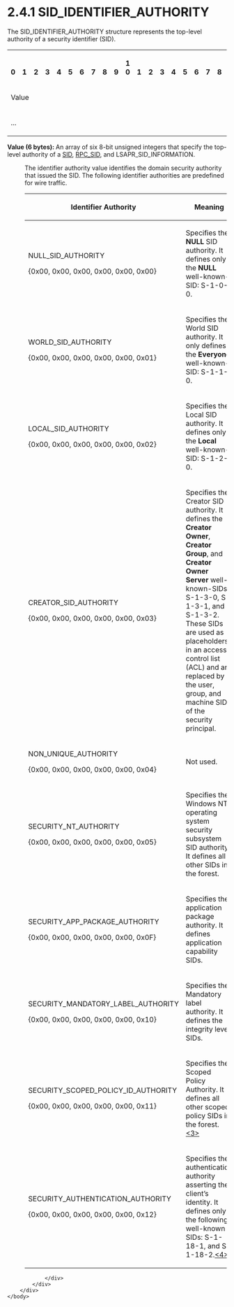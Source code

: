 <html dir="LTR" xmlns:mshelp="http://msdn.microsoft.com/mshelp" xmlns:ddue="http://ddue.schemas.microsoft.com/authoring/2003/5" xmlns:xlink="http://www.w3.org/1999/xlink" xmlns:tool="http://www.microsoft.com/tooltip">
    <head>
        <meta http-equiv="Content-Type" content="text/html; CHARSET=utf-8"></meta>
        <meta name="save" content="history"></meta>
        <title>2.4.1 SID_IDENTIFIER_AUTHORITY</title>
        <xml>
            <mshelp:toctitle title="2.4.1 SID_IDENTIFIER_AUTHORITY"></mshelp:toctitle>
            <mshelp:rltitle title="[MS-DTYP]: SID_IDENTIFIER_AUTHORITY"></mshelp:rltitle>
            <mshelp:keyword index="A" term="c6ce4275-3d90-4890-ab3a-514745e4637e"></mshelp:keyword>
            <mshelp:attr name="DCSext.ContentType" value="open specification"></mshelp:attr>
            <mshelp:attr name="AssetID" value="c6ce4275-3d90-4890-ab3a-514745e4637e"></mshelp:attr>
            <mshelp:attr name="TopicType" value="kbRef"></mshelp:attr>
            <mshelp:attr name="DCSext.Title" value="[MS-DTYP]: SID_IDENTIFIER_AUTHORITY" />
        </xml>
    </head>
    <body>
        <div id="header">
            <h1 class="heading">2.4.1 SID_IDENTIFIER_AUTHORITY</h1>
        </div>
        <div id="mainSection">
            <div id="mainBody">
                <div id="allHistory" class="saveHistory"></div>
                <div id="sectionSection0" class="section" name="collapseableSection">
                    

<p>The SID_IDENTIFIER_AUTHORITY structure represents the
top-level authority of a security identifier (SID).</p>

<table>
 <tr>
  <th><p><br>0</p></th>
  <th><p><br>1</p></th>
  <th><p><br>2</p></th>
  <th><p><br>3</p></th>
  <th><p><br>4</p></th>
  <th><p><br>5</p></th>
  <th><p><br>6</p></th>
  <th><p><br>7</p></th>
  <th><p><br>8</p></th>
  <th><p><br>9</p></th>
  <th><p>1<br>0</p></th>
  <th><p><br>1</p></th>
  <th><p><br>2</p></th>
  <th><p><br>3</p></th>
  <th><p><br>4</p></th>
  <th><p><br>5</p></th>
  <th><p><br>6</p></th>
  <th><p><br>7</p></th>
  <th><p><br>8</p></th>
  <th><p><br>9</p></th>
  <th><p>2<br>0</p></th>
  <th><p><br>1</p></th>
  <th><p><br>2</p></th>
  <th><p><br>3</p></th>
  <th><p><br>4</p></th>
  <th><p><br>5</p></th>
  <th><p><br>6</p></th>
  <th><p><br>7</p></th>
  <th><p><br>8</p></th>
  <th><p><br>9</p></th>
  <th><p>3<br>0</p></th>
  <th><p><br>1</p></th>
 </tr>
 <tr>
  <td colspan="32">
  <p>Value</p>
  </td>
 </tr>
 <tr>
  <td colspan="16">
  <p>...</p>
  </td>
  
 </tr>
</table>

<p><b>Value (6 bytes): </b>An array of six 8-bit
unsigned integers that specify the top-level authority of a <a href="78eb9013-1c3a-4970-ad1f-2b1dad588a25.html">SID</a>, <a href="5cb97814-a1c2-4215-b7dc-76d1f4bfad01.html">RPC_SID</a>, and <mshelp:link keywords="f04a771b-c018-4098-81b5-2a819f9b5db8" tabindex="0">LSAPR_SID_INFORMATION</mshelp:link>.</p>

<dl>
<dd>
<p>The identifier authority value identifies the domain
security authority that issued the SID. The following identifier authorities
are predefined for wire traffic.</p>
</dd>
<dd>
<table>
 <thead>
  <tr>
   <th>
   <p>Identifier Authority</p>
   </th>
   <th>
   <p>Meaning</p>
   </th>
  </tr>
 </thead>
 <tr>
  <td>
  <p>NULL_SID_AUTHORITY</p>
  <p>{0x00, 0x00, 0x00, 0x00, 0x00, 0x00}</p>
  </td>
  <td>
  <p>Specifies the <b>NULL</b> SID authority. It defines
  only the <b>NULL</b> well-known-SID: S-1-0-0. </p>
  </td>
 </tr>
 <tr>
  <td>
  <p>WORLD_SID_AUTHORITY</p>
  <p>{0x00, 0x00, 0x00, 0x00, 0x00, 0x01}</p>
  </td>
  <td>
  <p>Specifies the World SID authority. It only defines the
  <b>Everyone</b> well-known-SID: S-1-1-0.</p>
  </td>
 </tr>
 <tr>
  <td>
  <p>LOCAL_SID_AUTHORITY </p>
  <p>{0x00, 0x00, 0x00, 0x00, 0x00, 0x02}</p>
  </td>
  <td>
  <p>Specifies the Local SID authority. It defines only the
  <b>Local</b> well-known-SID: S-1-2-0.</p>
  </td>
 </tr>
 <tr>
  <td>
  <p>CREATOR_SID_AUTHORITY</p>
  <p>{0x00, 0x00, 0x00, 0x00, 0x00, 0x03}</p>
  </td>
  <td>
  <p>Specifies the Creator SID authority. It defines the <b>Creator
  Owner</b>, <b>Creator Group</b>, and <b>Creator Owner Server</b>
  well-known-SIDs: S-1-3-0, S-1-3-1, and S-1-3-2. These SIDs are used as
  placeholders in an access control list (ACL) and are replaced by the user,
  group, and machine SIDs of the security principal.</p>
  </td>
 </tr>
 <tr>
  <td>
  <p>NON_UNIQUE_AUTHORITY</p>
  <p>{0x00, 0x00, 0x00, 0x00, 0x00, 0x04}</p>
  </td>
  <td>
  <p>Not used.</p>
  </td>
 </tr>
 <tr>
  <td>
  <p>SECURITY_NT_AUTHORITY</p>
  <p>{0x00, 0x00, 0x00, 0x00, 0x00, 0x05}</p>
  </td>
  <td>
  <p>Specifies the Windows NT operating system security
  subsystem SID authority. It defines all other SIDs in the forest.</p>
  </td>
 </tr>
 <tr>
  <td>
  <p>SECURITY_APP_PACKAGE_AUTHORITY</p>
  <p>{0x00, 0x00, 0x00, 0x00, 0x00, 0x0F}</p>
  </td>
  <td>
  <p>Specifies the application package authority. It
  defines application capability SIDs. </p>
  </td>
 </tr>
 <tr>
  <td>
  <p>SECURITY_MANDATORY_LABEL_AUTHORITY</p>
  <p>{0x00, 0x00, 0x00, 0x00, 0x00, 0x10}</p>
  </td>
  <td>
  <p>Specifies the Mandatory label authority. It defines
  the integrity level SIDs.</p>
  </td>
 </tr>
 <tr>
  <td>
  <p>SECURITY_SCOPED_POLICY_ID_AUTHORITY</p>
  <p>{0x00, 0x00, 0x00, 0x00, 0x00, 0x11}</p>
  </td>
  <td>
  <p>Specifies the Scoped Policy Authority. It defines all
  other scoped policy SIDs in the forest.<a id="Appendix_A_Target_3"></a><a href="11e1608c-6169-4fbc-9c33-373fc9b224f4.html#Appendix_A_3" aria-label="Product behavior note 3">&lt;3&gt;</a></p>
  </td>
 </tr>
 <tr>
  <td>
  <p>SECURITY_AUTHENTICATION_AUTHORITY</p>
  <p>{0x00, 0x00, 0x00, 0x00, 0x00, 0x12}</p>
  </td>
  <td>
  <p>Specifies the authentication authority asserting the
  client’s identity. It defines only the following well-known SIDs: S-1-18-1,
  and S-1-18-2.<a id="Appendix_A_Target_4"></a><a href="11e1608c-6169-4fbc-9c33-373fc9b224f4.html#Appendix_A_4" aria-label="Product behavior note 4">&lt;4&gt;</a></p>
  </td>
 </tr>
</table>
</dd></dl>



<p> </p>


                </div>
            </div>
        </div>
    </body>
</html>